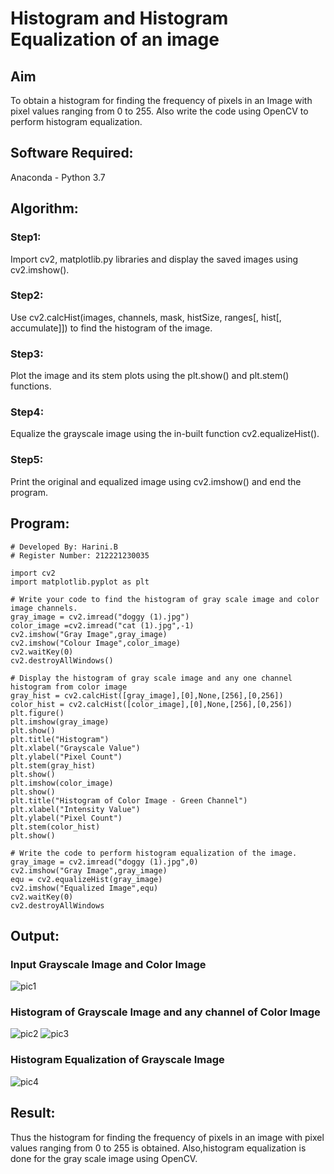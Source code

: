 # Histogram and Histogram Equalization of an image
## Aim
To obtain a histogram for finding the frequency of pixels in an Image with pixel values ranging from 0 to 255. Also write the code using OpenCV to perform histogram equalization.

## Software Required:
Anaconda - Python 3.7

## Algorithm:
### Step1:
Import cv2, matplotlib.py libraries and display the saved images using cv2.imshow().

### Step2:
Use cv2.calcHist(images, channels, mask, histSize, ranges[, hist[, accumulate]]) to find the histogram of the image.

### Step3:
Plot the image and its stem plots using the plt.show() and plt.stem() functions.

### Step4:
Equalize the grayscale image using the in-built function cv2.equalizeHist().

### Step5:
Print the original and equalized image using cv2.imshow() and end the program.

## Program:
```
# Developed By: Harini.B
# Register Number: 212221230035
```
```
import cv2
import matplotlib.pyplot as plt

# Write your code to find the histogram of gray scale image and color image channels.
gray_image = cv2.imread("doggy (1).jpg")
color_image =cv2.imread("cat (1).jpg",-1)
cv2.imshow("Gray Image",gray_image)
cv2.imshow("Colour Image",color_image)
cv2.waitKey(0)
cv2.destroyAllWindows()

# Display the histogram of gray scale image and any one channel histogram from color image
gray_hist = cv2.calcHist([gray_image],[0],None,[256],[0,256])
color_hist = cv2.calcHist([color_image],[0],None,[256],[0,256])
plt.figure()
plt.imshow(gray_image)
plt.show()
plt.title("Histogram")
plt.xlabel("Grayscale Value")
plt.ylabel("Pixel Count")
plt.stem(gray_hist)
plt.show()
plt.imshow(color_image)
plt.show()
plt.title("Histogram of Color Image - Green Channel")
plt.xlabel("Intensity Value")
plt.ylabel("Pixel Count")
plt.stem(color_hist)
plt.show()

# Write the code to perform histogram equalization of the image. 
gray_image = cv2.imread("doggy (1).jpg",0)
cv2.imshow("Gray Image",gray_image)
equ = cv2.equalizeHist(gray_image)
cv2.imshow("Equalized Image",equ)
cv2.waitKey(0)
cv2.destroyAllWindows

```
## Output:
### Input Grayscale Image and Color Image
![pic1 ](https://user-images.githubusercontent.com/93427253/229361131-3449274e-826f-4a39-8686-11e913bbb210.png)

### Histogram of Grayscale Image and any channel of Color Image
![pic2](https://user-images.githubusercontent.com/93427253/229361260-054319b9-f111-46e8-87c1-dcff840b3478.png)
![pic3](https://user-images.githubusercontent.com/93427253/229361267-274bfca2-2ccd-4747-8b65-bfbbdf7ee95d.png)

### Histogram Equalization of Grayscale Image
![pic4](https://user-images.githubusercontent.com/93427253/229361895-f71e164b-9a2b-4f40-a0bd-d05dec0a6058.png)

## Result: 
Thus the histogram for finding the frequency of pixels in an image with pixel values ranging from 0 to 255 is obtained. Also,histogram equalization is done for the gray scale image using OpenCV.

